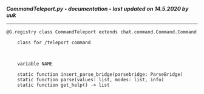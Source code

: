 ***CommandTeleport.py - documentation - last updated on 14.5.2020 by uuk***
___

    @G.registry class CommandTeleport extends chat.command.Command.Command
        
        class for /teleport command
        


        variable NAME

        static function insert_parse_bridge(parsebridge: ParseBridge)
        static function parse(values: list, modes: list, info)
        static function get_help() -> list